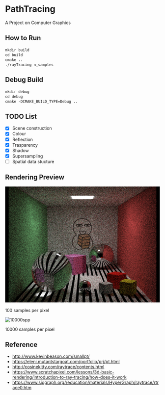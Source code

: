 # PathTracing

A Project on Computer Graphics

## How to Run

```
mkdir build
cd build
cmake ..
./rayTracing n_samples
```

## Debug Build

```shell
mkdir debug
cd debug
cmake -DCMAKE_BUILD_TYPE=Debug ..
```

## TODO List

- [x] Scene construction
- [x] Colour
- [x] Reflection
- [x] Trasparency
- [x] Shadow
- [x] Supersampling
- [ ] Spatial data stucture

## Rendering Preview

![100spp](./res/100spp.png)

100 samples per pixel

![10000spp](/home/edwardfang/repo/ray_tracing_project/PathTracing/res/10000spp.png)

10000 samples per pixel

## Reference

- http://www.kevinbeason.com/smallpt/
- https://eleni.mutantstargoat.com/portfolio/prj/pt.html
- http://cosinekitty.com/raytrace/contents.html
- https://www.scratchapixel.com/lessons/3d-basic-rendering/introduction-to-ray-tracing/how-does-it-work
- https://www.siggraph.org//education/materials/HyperGraph/raytrace/rtrace0.htm

